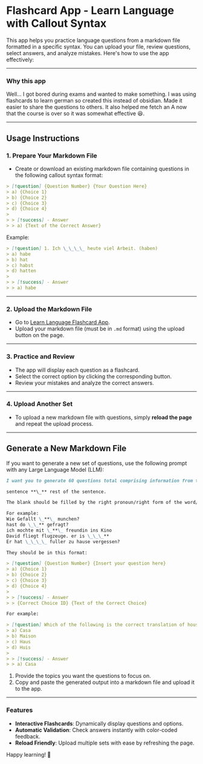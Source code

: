 # Flashcard App - Learn Language with Callout Syntax

This app helps you practice language questions from a markdown file formatted in a specific syntax. You can upload your file, review questions, select answers, and analyze mistakes. Here's how to use the app effectively:

---

### Why this app

Well... I got bored during exams and wanted to make something. I was using flashcards to learn german so created this instead of obsidian. Made it easier to share the questions to others. It also helped me fetch an A now that the course is over so it was somewhat effective 😆.

---

## **Usage Instructions**

### **1. Prepare Your Markdown File**

- Create or download an existing markdown file containing questions in the following callout syntax format:

```md
> [!question] {Question Number} {Your Question Here}
> a) {Choice 1}
> b) {Choice 2}
> c) {Choice 3}
> d) {Choice 4}
>
> > [!success] - Answer
> > a) {Text of the Correct Answer}
```

Example:

```md
> [!question] 1. Ich \_\_\_\_ heute viel Arbeit. (haben)
> a) habe
> b) hat
> c) habst
> d) hatten
>
> > [!success] - Answer
> > a) habe
```

---

### **2. Upload the Markdown File**

- Go to [Learn Language Flashcard App](https://kreativethinker.github.io/learn-language).
- Upload your markdown file (must be in `.md` format) using the upload button on the page.

---

### **3. Practice and Review**

- The app will display each question as a flashcard.
- Select the correct option by clicking the corresponding button.
- Review your mistakes and analyze the correct answers.

---

### **4. Upload Another Set**

- To upload a new markdown file with questions, simply **reload the page** and repeat the upload process.

---

## **Generate a New Markdown File**

If you want to generate a new set of questions, use the following prompt with any Large Language Model (LLM):

```md
I want you to generate 60 questions total comprising information from the above pdf in the following format:

sentence **\_** rest of the sentence.

The blank should be filled by the right pronoun/right form of the word/appropriate word/correctly conjugated word.

For example:
Wie Gefallt \_**\_ munchen?
hast do \_\_** gefragt?
ich mochte mit \_**\_ freundin ins Kino
David fliegt flugzeuge. er is \_\_\_**
Er hat \_\_\_\_ fuller zu hause vergessen?

They should be in this format:

> [!question] {Question Number} {Insert your question here}
> a) {Choice 1}
> b) {Choice 2}
> c) {Choice 3}
> d) {Choice 4}
>
> > [!success] - Answer
> > {Correct Choice ID} {Text of the Correct Choice}

For example:

> [!question] Which of the following is the correct translation of house in Spanish?
> a) Casa
> b) Maison
> c) Haus
> d) Huis
>
> > [!success] - Answer
> > a) Casa
```

1. Provide the topics you want the questions to focus on.
2. Copy and paste the generated output into a markdown file and upload it to the app.

---

### **Features**

- **Interactive Flashcards**: Dynamically display questions and options.
- **Automatic Validation**: Check answers instantly with color-coded feedback.
- **Reload Friendly**: Upload multiple sets with ease by refreshing the page.

Happy learning! 🎉
